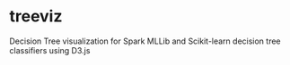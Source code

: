 # treeviz
Decision Tree visualization for Spark MLLib and Scikit-learn decision tree classifiers using D3.js
